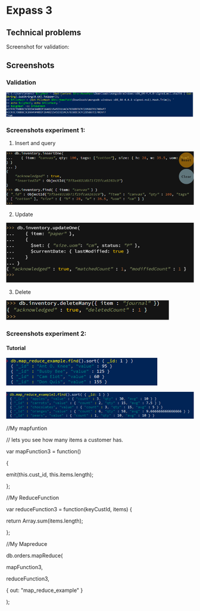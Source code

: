 # Expass 3

## Technical problems

Screenshot for validation:

## Screenshots
### Validation

![Alt text](https://github.com/EvenSandvik/DAT250STE1/blob/master/ex3/validation.png?raw=true "Optional Title")

### Screenshots experiment 1:

1. Insert and query

![Alt text](https://github.com/EvenSandvik/DAT250STE1/blob/master/ex3/ex3ex1.1.png?raw=true "Optional Title")

2. Update

![Alt text](https://github.com/EvenSandvik/DAT250STE1/blob/master/ex3/ex3ex1.3.png?raw=true "Optional Title")

3. Delete

![Alt text](https://github.com/EvenSandvik/DAT250STE1/blob/master/ex3/ex3ex1.4.png?raw=true "Optional Title")

### Screenshots experiment 2:

#### Tutorial

![Alt text](https://github.com/EvenSandvik/DAT250STE1/blob/master/ex3/ex3ex2.1.png?raw=true "Optional Title")

![Alt text](https://github.com/EvenSandvik/DAT250STE1/blob/master/ex3/ex3ex2.2.png?raw=true "Optional Title")

//My mapfuntion

// lets you see how many items a customer has. 

var mapFunction3 = function() 

{

   emit(this.cust_id, this.items.length);
   
}; 


//My ReduceFunction

var reduceFunction3 = function(keyCustId, items) {

   return Array.sum(items.length);
   
};


//My Mapreduce

db.orders.mapReduce(

   mapFunction3,
   
   reduceFunction3,
   
   { out: "map_reduce_example" }
   
);
